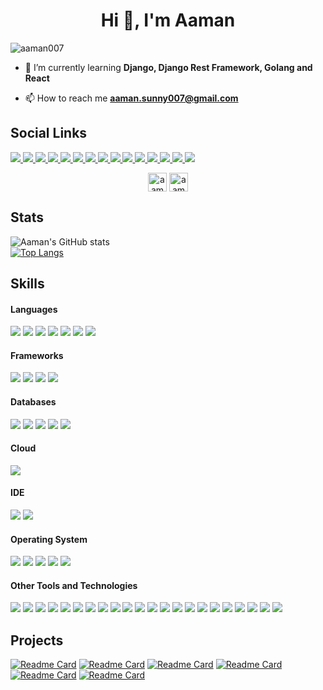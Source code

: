 <h1 align="center">Hi 👋, I'm Aaman</h1>
<p align="left"> <img src="https://komarev.com/ghpvc/?username=aaman007" alt="aaman007" /> </p>

- 🌱 I’m currently learning **Django, Django Rest Framework, Golang and React**

- 📫 How to reach me **aaman.sunny007@gmail.com**


<h2> Social Links </h2>

<a href="https://facebook.com/aaman007.r" target="_blank"> <img src="https://img.shields.io/badge/Facebook-1877F2?style=for-the-badge&logo=facebook&logoColor=white" > </a>
<a href="https://instagram.com/aaman_007" target="_blank"> <img src="https://img.shields.io/badge/Instagram-E4405F?style=for-the-badge&logo=instagram&logoColor=white"> </a>
<a href="https://linkedin.com/in/aaman007" target="_blank"> <img src="https://img.shields.io/badge/LinkedIn-0077B5?style=for-the-badge&logo=linkedin&logoColor=white" > </a>
<a href="https://www.youtube.com/channel/UC7LNW_qfJ4RGNSPeA1SxjfA"> <img src="https://img.shields.io/badge/YouTube-FF0000?style=for-the-badge&logo=youtube&logoColor=white"> </a>
<a href="https://twitter.com/aaman_007"> <img src="https://img.shields.io/badge/Twitter-1DA1F2?style=for-the-badge&logo=twitter&logoColor=white"> </a>
<a href="https://myanimelist.net/profile/aaman007" target="_blank"> <img src="https://img.shields.io/badge/Myanimelist-2E51A2?style=for-the-badge&logo=myanimelist&logoColor=white" > </a>
<a href="https://medium.com/@aaman007" target="_blank"> <img src="https://img.shields.io/badge/Medium-12100E?style=for-the-badge&logo=medium&logoColor=white"> </a>
<a href="https://dev.to/aaman007" target="_blank"><img src="https://img.shields.io/badge/dev.to-0A0A0A?style=for-the-badge&logo=devdotto&logoColor=white" /> </a>
<a href="https://gitlab.com/aaman007" target="_blank"> <img src="https://img.shields.io/badge/GitLab-330F63?style=for-the-badge&logo=gitlab&logoColor=white" > </a>
<a href="https://stackoverflow.com/users/8014119/amanur-rahman" target="_blank"> <img src="https://img.shields.io/badge/Stack_Overflow-FE7A16?style=for-the-badge&logo=stack-overflow&logoColor=white" > </a>
<a href="https://www.hackerearth.com/@amanur" target="_blank"> <img src="https://img.shields.io/badge/HackerEarth-%232C3454.svg?&style=for-the-badge&logo=HackerEarth&logoColor=Blue" > </a>
<a href="https://www.hackerrank.com/aaman007" target="_blank"> <img src="https://img.shields.io/badge/-Hackerrank-2EC866?style=for-the-badge&logo=HackerRank&logoColor=white" > </a>
<a href="https://www.leetcode.com/aaman007" target="_blank"> <img src="https://img.shields.io/badge/-LeetCode-FFA116?style=for-the-badge&logo=LeetCode&logoColor=black" > </a>
<a href="https://linktr.ee/aaman007" target="_blank"> <img src="https://img.shields.io/badge/linktree-39E09B?style=for-the-badge&logo=linktree&logoColor=white" > </a>
<a href="https://aaman007.wordpress.com"> <img src="https://img.shields.io/badge/Wordpress-21759B?style=for-the-badge&logo=wordpress&logoColor=white"> </a>

<p align="center">
<a href="https://www.codechef.com/users/aaman007" target="blank"><img align="center" src="https://cdn.jsdelivr.net/npm/simple-icons@3.1.0/icons/codechef.svg" alt="aaman007" height="30" width="30" /></a>
<a href="https://codeforces.com/profile/aaman007" target="blank"><img align="center" src="https://cdn.jsdelivr.net/npm/simple-icons@3.0.1/icons/codeforces.svg" alt="aaman007" height="30" width="30" /></a>
</p>



<h2> Stats </h2>

![Aaman's GitHub stats](https://github-readme-stats.vercel.app/api?username=aaman007&show_icons=true&count_private=true&theme=great-gatsby) </br>
[![Top Langs](https://github-readme-stats.vercel.app/api/top-langs/?username=aaman007&theme=great-gatsby&layout=compact)](https://github.com/aaman007)



<h2> Skills </h2>

<h4> Languages </h4>
<span> 
  <img src="https://img.shields.io/badge/Python-3776AB?style=for-the-badge&logo=python&logoColor=white">
  <img src="https://img.shields.io/badge/JavaScript-F7DF1E?style=for-the-badge&logo=javascript&logoColor=black">
  <img src="https://img.shields.io/badge/Go-00ADD8?style=for-the-badge&logo=go&logoColor=white">
  <img src="https://img.shields.io/badge/Java-ED8B00?style=for-the-badge&logo=java&logoColor=white">
  <img src="https://img.shields.io/badge/C%2B%2B-00599C?style=for-the-badge&logo=c%2B%2B&logoColor=white">
  <img src="https://img.shields.io/badge/C-00599C?style=for-the-badge&logo=c&logoColor=white">
  <img src="https://img.shields.io/badge/PHP-777BB4?style=for-the-badge&logo=php&logoColor=white">
</span>

<h4> Frameworks </h4>
<span>
  <img src="https://img.shields.io/badge/Django-092E20?style=for-the-badge&logo=django&logoColor=white">
  <img src="https://img.shields.io/badge/DJANGO-REST-ff1709?style=for-the-badge&logo=django&logoColor=white&color=ff1709&labelColor=gray">
  <img src="https://img.shields.io/badge/React-20232A?style=for-the-badge&logo=react&logoColor=61DAFB">
  <img src="https://img.shields.io/badge/Laravel-FF2D20?style=for-the-badge&logo=laravel&logoColor=white">
</span>

<h4> Databases </h4>
<span>
  <img src="https://img.shields.io/badge/MySQL-00000F?style=for-the-badge&logo=mysql&logoColor=white">
  <img src="https://img.shields.io/badge/PostgreSQL-316192?style=for-the-badge&logo=postgresql&logoColor=white">
  <img src="https://img.shields.io/badge/SQLite-07405E?style=for-the-badge&logo=sqlite&logoColor=white">
  <img src="https://img.shields.io/badge/redis-%23DD0031.svg?&style=for-the-badge&logo=redis&logoColor=white">
  <img src="https://img.shields.io/badge/rabbitmq-%23FF6600.svg?&style=for-the-badge&logo=rabbitmq&logoColor=white">
</span>

<h4> Cloud </h4>
<span>
  <img src="https://img.shields.io/badge/Digital_Ocean-0080FF?style=for-the-badge&logo=DigitalOcean&logoColor=white">
</span>

<h4> IDE </h4>
<span>
  <img src="https://img.shields.io/badge/pycharm-143?style=for-the-badge&logo=pycharm&logoColor=black&color=black&labelColor=green">
  <img src="https://img.shields.io/badge/WebStorm-000000?style=for-the-badge&logo=WebStorm&logoColor=white">
</span>

<h4> Operating System </h4>
<span>
  <img src="https://img.shields.io/badge/Linux-FCC624?style=for-the-badge&logo=linux&logoColor=black">
  <img src="https://img.shields.io/badge/Ubuntu-E95420?style=for-the-badge&logo=ubuntu&logoColor=white">
  <img src="https://img.shields.io/badge/mac%20os-000000?style=for-the-badge&logo=apple&logoColor=white">
  <img src="https://img.shields.io/badge/Windows-0078D6?style=for-the-badge&logo=windows&logoColor=white">
  <img src="https://img.shields.io/badge/Android-3DDC84?style=for-the-badge&logo=android&logoColor=white">
</span>

<h4> Other Tools and Technologies </h4>
<span>
  <img src="https://img.shields.io/badge/Git-F05032?style=for-the-badge&logo=git&logoColor=white">
  <img src="https://img.shields.io/badge/Nginx-009639?style=for-the-badge&logo=nginx&logoColor=white">
  <img src="https://img.shields.io/badge/Postman-FF6C37?style=for-the-badge&logo=Postman&logoColor=white">
  <img src="https://img.shields.io/badge/Xampp-F37623?style=for-the-badge&logo=xampp&logoColor=white">
  <img src="https://img.shields.io/badge/Docker-2CA5E0?style=for-the-badge&logo=docker&logoColor=white">
  <img src="https://img.shields.io/badge/Shell_Script-121011?style=for-the-badge&logo=gnu-bash&logoColor=white">
  <img src="https://img.shields.io/badge/json-5E5C5C?style=for-the-badge&logo=json&logoColor=white">
  <img src="https://img.shields.io/badge/HTML-239120?style=for-the-badge&logo=html5&logoColor=white">
  <img src="https://img.shields.io/badge/CSS-239120?&style=for-the-badge&logo=css3&logoColor=white">
  <img src="https://img.shields.io/badge/Bootstrap-563D7C?style=for-the-badge&logo=bootstrap&logoColor=white">
  <img src="https://img.shields.io/badge/jQuery-0769AD?style=for-the-badge&logo=jquery&logoColor=white">
  <img src="https://img.shields.io/badge/React_Router-CA4245?style=for-the-badge&logo=react-router&logoColor=white">
  <img src="https://img.shields.io/badge/Redux-593D88?style=for-the-badge&logo=redux&logoColor=white">
  <img src="https://img.shields.io/badge/Material--UI-0081CB?style=for-the-badge&logo=material-ui&logoColor=white">
  <img src="https://img.shields.io/badge/styled--components-DB7093?style=for-the-badge&logo=styled-components&logoColor=white">
  <img src="https://img.shields.io/badge/Chart.js-FF6384?style=for-the-badge&logo=chartdotjs&logoColor=white">
  <img src="https://img.shields.io/badge/Font_Awesome-339AF0?style=for-the-badge&logo=fontawesome&logoColor=white">
  <img src="https://img.shields.io/badge/Visual_Studio_Code-0078D4?style=for-the-badge&logo=visual%20studio%20code&logoColor=white">
  <img src="https://img.shields.io/badge/sublime_text-%23575757.svg?&style=for-the-badge&logo=sublime-text&logoColor=important">
  <img src="https://img.shields.io/badge/Colab-F9AB00?style=for-the-badge&logo=googlecolab&color=525252">
  <img src="https://img.shields.io/badge/Slack-4A154B?style=for-the-badge&logo=slack&logoColor=white">
  <img src="https://img.shields.io/badge/Trello-0052CC?style=for-the-badge&logo=trello&logoColor=white">
</span>



<h2> Projects </h2>

[![Readme Card](https://github-readme-stats.vercel.app/api/pin/?username=aaman007&repo=competitive-programming&theme=great-gatsby)](https://github.com/aaman007/competitive-programming)
[![Readme Card](https://github-readme-stats.vercel.app/api/pin/?username=aaman007&repo=muoj&theme=great-gatsby)](https://github.com/aaman007/muoj)
[![Readme Card](https://github-readme-stats.vercel.app/api/pin/?username=aaman007&repo=gallerio&theme=great-gatsby)](https://github.com/aaman007/gallerio)
[![Readme Card](https://github-readme-stats.vercel.app/api/pin/?username=aaman007&repo=watchlist.com&theme=great-gatsby)](https://github.com/aaman007/watchlist.com)
[![Readme Card](https://github-readme-stats.vercel.app/api/pin/?username=aaman007&repo=foodville-online-food-ordering&theme=great-gatsby)](https://github.com/aaman007/foodville-online-food-ordering)
[![Readme Card](https://github-readme-stats.vercel.app/api/pin/?username=aaman007&repo=meals-app&theme=great-gatsby)](https://github.com/aaman007/meals-app)

